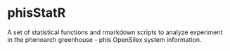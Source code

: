 # phisStatR
A set of statistical functions and rmarkdown scripts to analyze experiment in the phenoarch greenhouse - phis OpenSilex system information.

